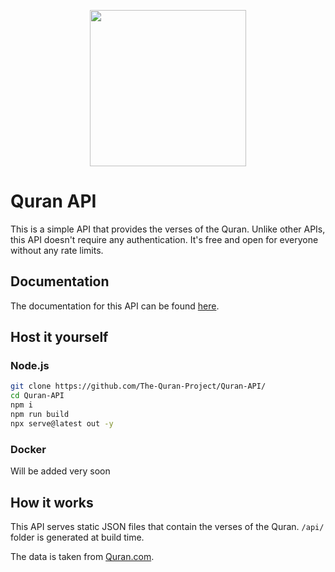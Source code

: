 <p align="center">
  <img src="https://github.com/The-Quran-Project/Quran-API/assets/85403795/db6214cb-9c8b-4513-ba1e-429031a6a767" width="250px"/>
</p>

# Quran API

This is a simple API that provides the verses of the Quran. Unlike other APIs, this API doesn't require any authentication. It's free and open for everyone without any rate limits.

## Documentation

The documentation for this API can be found [here](https://quranapi.pages.dev/docs).

## Host it yourself
### Node.js
```bash
git clone https://github.com/The-Quran-Project/Quran-API/
cd Quran-API
npm i
npm run build
npx serve@latest out -y
```

### Docker

Will be added very soon


## How it works

This API serves static JSON files that contain the verses of the Quran. `/api/` folder is generated at build time.

The data is taken from [Quran.com](https://quran.com).
